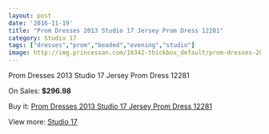 ```yaml
---
layout: post
date: '2016-11-19'
title: "Prom Dresses 2013 Studio 17 Jersey Prom Dress 12281"
category: Studio 17
tags: ["dresses","prom","beaded","evening","studio"]
image: http://img.princessan.com/16342-thickbox_default/prom-dresses-2013-studio-17-jersey-prom-dress-12281.jpg
---
```

Prom Dresses 2013 Studio 17 Jersey Prom Dress 12281

On Sales: **$296.98**
<a href="https://www.princessan.com/en/studio-17/7708-prom-dresses-2013-studio-17-jersey-prom-dress-12281.html"><amp-img layout="responsive" width="600" height="600" src="//img.princessan.com/16342-thickbox_default/prom-dresses-2013-studio-17-jersey-prom-dress-12281.jpg" alt="Prom Dresses 2013 Studio 17 Jersey Prom Dress 12281 0" /></a>
<a href="https://www.princessan.com/en/studio-17/7708-prom-dresses-2013-studio-17-jersey-prom-dress-12281.html"><amp-img layout="responsive" width="600" height="600" src="//img.princessan.com/16343-thickbox_default/prom-dresses-2013-studio-17-jersey-prom-dress-12281.jpg" alt="Prom Dresses 2013 Studio 17 Jersey Prom Dress 12281 1" /></a>
<a href="https://www.princessan.com/en/studio-17/7708-prom-dresses-2013-studio-17-jersey-prom-dress-12281.html"><amp-img layout="responsive" width="600" height="600" src="//img.princessan.com/16344-thickbox_default/prom-dresses-2013-studio-17-jersey-prom-dress-12281.jpg" alt="Prom Dresses 2013 Studio 17 Jersey Prom Dress 12281 2" /></a>

Buy it: [Prom Dresses 2013 Studio 17 Jersey Prom Dress 12281](https://www.princessan.com/en/studio-17/7708-prom-dresses-2013-studio-17-jersey-prom-dress-12281.html "Prom Dresses 2013 Studio 17 Jersey Prom Dress 12281")

View more: [Studio 17](https://www.princessan.com/en/62-studio-17 "Studio 17")